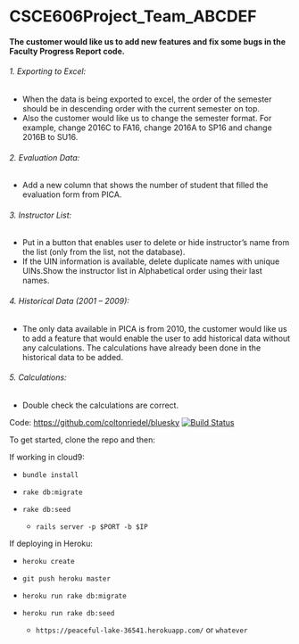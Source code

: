 # CSCE606Project_Team_ABCDEF

#### The customer would like us to add new features and fix some bugs in the Faculty Progress Report code.
###### 1. Exporting to Excel:
* When the data is being exported to excel, the order of the semester should be in descending order with the current semester on top.
* Also the customer would like us to change the semester format. For example, change 2016C to FA16, change 2016A to SP16 and change 2016B to SU16.

###### 2. Evaluation Data:
* Add a new column that shows the number of student that filled the evaluation form from PICA.

###### 3. Instructor List:
* Put in a button that enables user to delete or hide instructor’s name from the list (only from the list, not the database).
* If the UIN information is available, delete duplicate names with unique UINs.Show the instructor list in Alphabetical order using their last names.

###### 4. Historical Data (2001 – 2009):
* The only data available in PICA is from 2010, the customer would like us to add a feature that would enable the user to add historical data without any calculations. The calculations have already been done in the historical data to be added.

###### 5. Calculations:
* Double check the calculations are correct.

Code: https://github.com/coltonriedel/bluesky
[![Build Status](https://travis-ci.org/rebelScrum606/faculty-report-preparation.svg?branch=master)](https://travis-ci.org/rebelScrum606/faculty-report-preparation)

To get started, clone the repo and then:

If working in cloud9: 
* `bundle install`
* `rake db:migrate`
* `rake db:seed`

   * `rails server -p $PORT -b $IP `


If deploying in Heroku: 
* `heroku create`
* `git push heroku master`
* `heroku run rake db:migrate`
* `heroku run rake db:seed`

   * `https://peaceful-lake-36541.herokuapp.com/` or `whatever`
   
